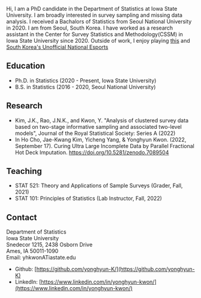 Hi, I am a PhD candidate in the Department of Statistics at Iowa State University. I am broadly interested in survey sampling and missing data analysis. I received a Bachalors of Statistics from Seoul National University in 2020. I am from Seoul, South Korea. I have worked as a research assistant in the Center for Survey Statistics and Methodology(CSSM) in Iowa State University since 2020. Outside of work, I enjoy playing [this](https://en.wikipedia.org/wiki/Badminton) and [South Korea's Unofficial National Esports](https://en.wikipedia.org/wiki/StarCraft:_Brood_War)

## Education
*   Ph.D. in Statistics (2020 - Present, Iowa State University)
*   B.S. in Statistics (2016 - 2020, Seoul National University)

## Research
*   Kim, J.K., Rao, J.N.K., and Kwon, Y. "Analysis of clustered survey data based on two-stage informative sampling and associated two-level models", Journal of the Royal Statistical Society: Series A (2022)
*   In Ho Cho, Jae-Kwang Kim, Yicheng Yang, & Yonghyun Kwon. (2022, September 17). Curing Ultra Large Incomplete Data by Parallel Fractional Hot Deck Imputation. https://doi.org/10.5281/zenodo.7089504

## Teaching
*   STAT 521: Theory and Applications of Sample Surveys (Grader, Fall, 2021) 	  
*   STAT 101: Principles of Statistics (Lab Instructor, Fall, 2022)

## Contact
Department of Statistics <br />
Iowa State University <br />
Snedecor 1215, 2438 Osborn Drive <br />
Ames, IA 50011-1090 <br />
Email: yhkwonATiastate.edu <br />

*   Github: [https://github.com/yonghyun-K/](https://github.com/yonghyun-K)
*   LinkedIn: [https://www.linkedin.com/in/yonghyun-kwon/](https://www.linkedin.com/in/yonghyun-kwon/)
